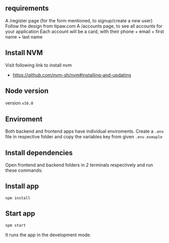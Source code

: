 ## requirements
A /register page (for the form mentioned, to signup/create a new user)
Follow the design from tipaw.com
A /accounts page, to see all accounts for your application
Each account will be a card, with their phone + email + first name + last name

## Install NVM
Visit following link to install nvm
- https://github.com/nvm-sh/nvm#installing-and-updating

## Node version
version `v16.0`

## Enviroment
Both backend and frontend apps have individual enviroments.
Create a `.env` file in respective folder and copy the variables key from given `.env.exmaple`
## Install dependencies

Open frontend and backend folders in 2 terminals respectively and run these commands:

## Install app
`npm install`

## Start app

`npm start`

It runs the app in the development mode.

